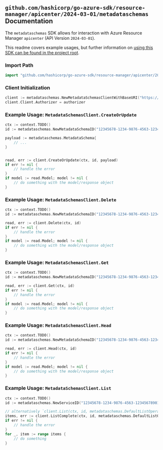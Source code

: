 
## `github.com/hashicorp/go-azure-sdk/resource-manager/apicenter/2024-03-01/metadataschemas` Documentation

The `metadataschemas` SDK allows for interaction with Azure Resource Manager `apicenter` (API Version `2024-03-01`).

This readme covers example usages, but further information on [using this SDK can be found in the project root](https://github.com/hashicorp/go-azure-sdk/tree/main/docs).

### Import Path

```go
import "github.com/hashicorp/go-azure-sdk/resource-manager/apicenter/2024-03-01/metadataschemas"
```


### Client Initialization

```go
client := metadataschemas.NewMetadataSchemasClientWithBaseURI("https://management.azure.com")
client.Client.Authorizer = authorizer
```


### Example Usage: `MetadataSchemasClient.CreateOrUpdate`

```go
ctx := context.TODO()
id := metadataschemas.NewMetadataSchemaID("12345678-1234-9876-4563-123456789012", "example-resource-group", "serviceName", "metadataSchemaName")

payload := metadataschemas.MetadataSchema{
	// ...
}


read, err := client.CreateOrUpdate(ctx, id, payload)
if err != nil {
	// handle the error
}
if model := read.Model; model != nil {
	// do something with the model/response object
}
```


### Example Usage: `MetadataSchemasClient.Delete`

```go
ctx := context.TODO()
id := metadataschemas.NewMetadataSchemaID("12345678-1234-9876-4563-123456789012", "example-resource-group", "serviceName", "metadataSchemaName")

read, err := client.Delete(ctx, id)
if err != nil {
	// handle the error
}
if model := read.Model; model != nil {
	// do something with the model/response object
}
```


### Example Usage: `MetadataSchemasClient.Get`

```go
ctx := context.TODO()
id := metadataschemas.NewMetadataSchemaID("12345678-1234-9876-4563-123456789012", "example-resource-group", "serviceName", "metadataSchemaName")

read, err := client.Get(ctx, id)
if err != nil {
	// handle the error
}
if model := read.Model; model != nil {
	// do something with the model/response object
}
```


### Example Usage: `MetadataSchemasClient.Head`

```go
ctx := context.TODO()
id := metadataschemas.NewMetadataSchemaID("12345678-1234-9876-4563-123456789012", "example-resource-group", "serviceName", "metadataSchemaName")

read, err := client.Head(ctx, id)
if err != nil {
	// handle the error
}
if model := read.Model; model != nil {
	// do something with the model/response object
}
```


### Example Usage: `MetadataSchemasClient.List`

```go
ctx := context.TODO()
id := metadataschemas.NewServiceID("12345678-1234-9876-4563-123456789012", "example-resource-group", "serviceName")

// alternatively `client.List(ctx, id, metadataschemas.DefaultListOperationOptions())` can be used to do batched pagination
items, err := client.ListComplete(ctx, id, metadataschemas.DefaultListOperationOptions())
if err != nil {
	// handle the error
}
for _, item := range items {
	// do something
}
```
